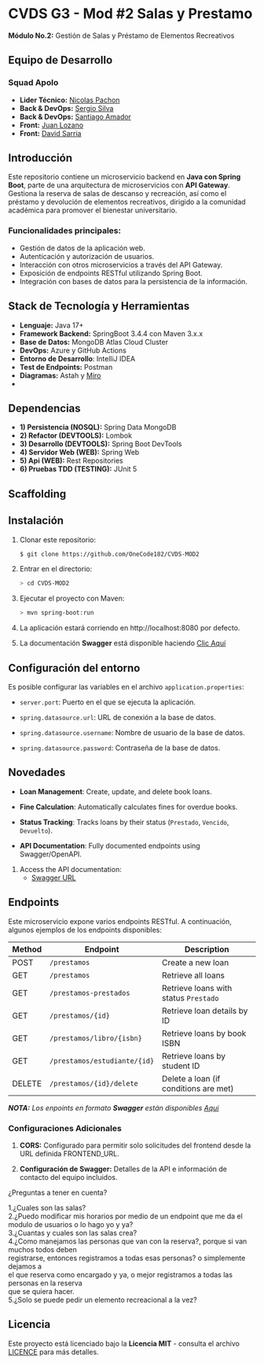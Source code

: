 # CVDS G3 - Mod #2 Salas y Prestamo
**Módulo No.2:** Gestión de Salas y Préstamo de Elementos Recreativos

## Equipo de Desarrollo

### Squad Apolo
- **Lider Técnico:** [Nicolas Pachon](https://github.com/cedab23)    
- **Back & DevOps:** [Sergio Silva](https://github.com/OneCode182)
- **Back & DevOps:** [Santiago Amador](https://github.com/santiago-amador/)
- **Front:** [Juan Lozano](https://github.com/juanLozano-2004/)
- **Front:** [David Sarria](https://github.com/DASarria)



## Introducción


Este repositorio contiene un microservicio backend en **Java con Spring Boot**, parte de una arquitectura de microservicios con **API Gateway**. Gestiona la reserva de salas de descanso y recreación, así como el préstamo y devolución de elementos recreativos, dirigido a la comunidad académica para promover el bienestar universitario.


### Funcionalidades principales:
- Gestión de datos de la aplicación web.
- Autenticación y autorización de usuarios.
- Interacción con otros microservicios a través del API Gateway.
- Exposición de endpoints RESTful utilizando Spring Boot.
- Integración con bases de datos para la persistencia de la información.


## Stack de Tecnología y Herramientas
- **Lenguaje:** Java 17+
- **Framework Backend:** SpringBoot 3.4.4 con Maven 3.x.x
- **Base de Datos:** MongoDB Atlas Cloud Cluster
- **DevOps:** Azure y GitHub Actions
- **Entorno de Desarrollo**: IntelliJ IDEA
- **Test de Endpoints:** Postman
- **Diagramas:** Astah y [Miro](https://miro.com/es/)
- 


## Dependencias

- **1) Persistencia (NOSQL):** Spring Data MongoDB
- **2) Refactor (DEVTOOLS):** Lombok
- **3) Desarrollo (DEVTOOLS):** Spring Boot DevTools
- **4) Servidor Web (WEB):** Spring Web
- **5) Api (WEB):** Rest Repositories
- **6) Pruebas TDD (TESTING):** JUnit 5


## Scaffolding



## Instalación
1. Clonar este repositorio:

   ```bash
   $ git clone https://github.com/OneCode182/CVDS-MOD2
   ```

2. Entrar en el directorio:
   ```bash
   > cd CVDS-MOD2
   ```

3. Ejecutar el proyecto con Maven:
   ```bash
   > mvn spring-boot:run
   ```

4. La aplicación estará corriendo en http://localhost:8080 por defecto.

5. La documentación **Swagger** está disponible haciendo [Clic Aquí]()

## Configuración del entorno
Es posible configurar las variables en el archivo `application.properties`:

- `server.port`: Puerto en el que se ejecuta la aplicación.

- `spring.datasource.url`: URL de conexión a la base de datos.

- `spring.datasource.username`: Nombre de usuario de la base de datos.

- `spring.datasource.password`: Contraseña de la base de datos.

## Novedades
- **Loan Management**: Create, update, and delete book loans.

- **Fine Calculation**: Automatically calculates fines for overdue books.
  
- **Status Tracking**: Tracks loans by their status (`Prestado`, `Vencido`, `Devuelto`).

- **API Documentation**: Fully documented endpoints using Swagger/OpenAPI.



1. Access the API documentation:
    * [Swagger URL](https://app.swaggerhub.com/apis-docs/DIEGOSP778/modulo-prestamos_api/1.0#/)

## Endpoints
Este microservicio expone varios endpoints RESTful. A continuación, algunos ejemplos de los endpoints disponibles:

| Method | Endpoint                     | Description                                         |
|--------|------------------------------|-----------------------------------------------------|
| POST   | `/prestamos`                 | Create a new loan                                   |
| GET    | `/prestamos`                 | Retrieve all loans                                  |
| GET    | `/prestamos-prestados`       | Retrieve loans with status `Prestado`              |
| GET    | `/prestamos/{id}`            | Retrieve loan details by ID                        |
| GET    | `/prestamos/libro/{isbn}`    | Retrieve loans by book ISBN                        |
| GET    | `/prestamos/estudiante/{id}` | Retrieve loans by student ID                      |
| DELETE | `/prestamos/{id}/delete`         | Delete a loan (if conditions are met)              |

  ***NOTA:*** *Los enpoints en formato **Swagger** están disponibles [Aqui]()*


### Configuraciones Adicionales
1. **CORS:** Configurado para permitir solo solicitudes del frontend desde la URL definida FRONTEND_URL.

2. **Configuración de Swagger:** Detalles de la API e información de contacto del equipo incluidos.


¿Preguntas a tener en cuenta?

1.¿Cuales son las salas?  
2.¿Puedo modificar mis horarios por medio de un endpoint que me da el modulo de usuarios o lo hago yo y ya?  
3.¿Cuantas y cuales son las salas crea?  
4.¿Como manejamos las personas que van con la reserva?, porque si van muchos todos deben  
	registrarse, entonces registramos a todas esas personas? o simplemente dejamos a   
	el que reserva como encargado y ya, o mejor registramos a todas las personas en la reserva   
	que se quiera hacer.  
5.¿Solo se puede pedir un elemento recreacional a la vez?  


## Licencia

Este proyecto está licenciado bajo la **Licencia MIT** - consulta el archivo [LICENCE]() para más detalles.
